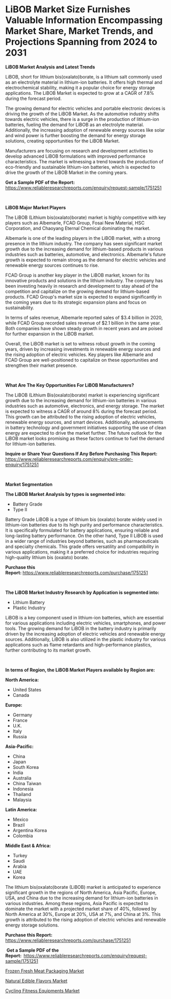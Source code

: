 <p><h1>LiBOB Market Size Furnishes Valuable Information Encompassing Market Share, Market Trends, and Projections Spanning from 2024 to 2031</h1></p><p><strong>LiBOB Market Analysis and Latest Trends</strong></p>
<p><p>LiBOB, short for lithium bis(oxalato)borate, is a lithium salt commonly used as an electrolyte material in lithium-ion batteries. It offers high thermal and electrochemical stability, making it a popular choice for energy storage applications. The LiBOB Market is expected to grow at a CAGR of 7.8% during the forecast period.</p><p>The growing demand for electric vehicles and portable electronic devices is driving the growth of the LiBOB Market. As the automotive industry shifts towards electric vehicles, there is a surge in the production of lithium-ion batteries, fueling the demand for LiBOB as an electrolyte material. Additionally, the increasing adoption of renewable energy sources like solar and wind power is further boosting the demand for energy storage solutions, creating opportunities for the LiBOB Market.</p><p>Manufacturers are focusing on research and development activities to develop advanced LiBOB formulations with improved performance characteristics. The market is witnessing a trend towards the production of eco-friendly and sustainable lithium-ion batteries, which is expected to drive the growth of the LiBOB Market in the coming years.</p></p>
<p><strong>Get a Sample PDF of the Report:&nbsp;</strong> <a href="https://www.reliableresearchreports.com/enquiry/request-sample/1751251">https://www.reliableresearchreports.com/enquiry/request-sample/1751251</a></p>
<p>&nbsp;</p>
<p><strong>LiBOB Major Market Players</strong></p>
<p><p>The LiBOB (Lithium bis(oxalato)borate) market is highly competitive with key players such as Albemarle, FCAD Group, Fosai New Material, HSC Corporation, and Chaoyang Eternal Chemical dominating the market. </p><p>Albemarle is one of the leading players in the LiBOB market, with a strong presence in the lithium industry. The company has seen significant market growth due to the increasing demand for lithium-based products in various industries such as batteries, automotive, and electronics. Albemarle's future growth is expected to remain strong as the demand for electric vehicles and renewable energy sources continues to rise.</p><p>FCAD Group is another key player in the LiBOB market, known for its innovative products and solutions in the lithium industry. The company has been investing heavily in research and development to stay ahead of the competition and capitalize on the growing demand for lithium-based products. FCAD Group's market size is expected to expand significantly in the coming years due to its strategic expansion plans and focus on sustainability.</p><p>In terms of sales revenue, Albemarle reported sales of $3.4 billion in 2020, while FCAD Group recorded sales revenue of $2.1 billion in the same year. Both companies have shown steady growth in recent years and are poised for further expansion in the LiBOB market.</p><p>Overall, the LiBOB market is set to witness robust growth in the coming years, driven by increasing investments in renewable energy sources and the rising adoption of electric vehicles. Key players like Albemarle and FCAD Group are well-positioned to capitalize on these opportunities and strengthen their market presence.</p></p>
<p>&nbsp;</p>
<p><strong>What Are The Key Opportunities For LiBOB Manufacturers?</strong></p>
<p><p>The LiBOB (Lithium Bis(oxalato)borate) market is experiencing significant growth due to the increasing demand for lithium-ion batteries in various industries such as automotive, electronics, and energy storage. The market is expected to witness a CAGR of around 8% during the forecast period. This growth can be attributed to the rising adoption of electric vehicles, renewable energy sources, and smart devices. Additionally, advancements in battery technology and government initiatives supporting the use of clean energy are expected to drive the market further. The future outlook for the LiBOB market looks promising as these factors continue to fuel the demand for lithium-ion batteries.</p></p>
<p><strong>Inquire or Share Your Questions If Any Before Purchasing This Report:</strong> <a href="https://www.reliableresearchreports.com/enquiry/pre-order-enquiry/1751251">https://www.reliableresearchreports.com/enquiry/pre-order-enquiry/1751251</a></p>
<p>&nbsp;</p>
<p><strong>Market Segmentation</strong></p>
<p><strong>The LiBOB Market Analysis by types is segmented into:</strong></p>
<p><ul><li>Battery Grade</li><li>Type II</li></ul></p>
<p><p>Battery Grade LiBOB is a type of lithium bis (oxalato) borate widely used in lithium-ion batteries due to its high purity and performance characteristics. It is specifically formulated for battery applications, ensuring reliable and long-lasting battery performance. On the other hand, Type II LiBOB is used in a wider range of industries beyond batteries, such as pharmaceuticals and specialty chemicals. This grade offers versatility and compatibility in various applications, making it a preferred choice for industries requiring high-quality lithium bis (oxalato) borate.</p></p>
<p><strong>Purchase this Report:&nbsp;</strong><a href="https://www.reliableresearchreports.com/purchase/1751251">https://www.reliableresearchreports.com/purchase/1751251</a></p>
<p>&nbsp;</p>
<p><strong>The LiBOB Market Industry Research by Application is segmented into:</strong></p>
<p><ul><li>Lithium Battery</li><li>Plastic Industry</li></ul></p>
<p><p>LiBOB is a key component used in lithium-ion batteries, which are essential for various applications including electric vehicles, smartphones, and power tools. The growing demand for LiBOB in the battery industry is primarily driven by the increasing adoption of electric vehicles and renewable energy sources. Additionally, LiBOB is also utilized in the plastic industry for various applications such as flame retardants and high-performance plastics, further contributing to its market growth.</p></p>
<p>&nbsp;</p>
<p><strong>In terms of Region, the LiBOB Market Players available by Region are:</strong></p>
<p>
    <p> <strong> North America: </strong>
        <ul>
            <li>United States</li>
            <li>Canada</li>
        </ul>
        </p> 
    <p> <strong> Europe: </strong>
        <ul>
            <li>Germany</li>
            <li>France</li>
            <li>U.K.</li>
            <li>Italy</li>
            <li>Russia</li>
        </ul>
        </p> 
    <p> <strong> Asia-Pacific: </strong>
        <ul>
            <li>China</li>
            <li>Japan</li>
            <li>South Korea</li>
            <li>India</li>
            <li>Australia</li>
            <li>China Taiwan</li>
            <li>Indonesia</li>
            <li>Thailand</li>
            <li>Malaysia</li>
        </ul>
        </p> 
    <p> <strong> Latin America: </strong>
        <ul>
            <li>Mexico</li>
            <li>Brazil</li>
            <li>Argentina Korea</li>
            <li>Colombia</li>
        </ul>
        </p> 
    <p> <strong> Middle East & Africa: </strong>
        <ul>
            <li>Turkey</li>
            <li>Saudi</li>
            <li>Arabia</li>
            <li>UAE</li>
            <li>Korea</li>
        </ul>
    </p>
    </p>
<p><p>The lithium bis(oxalato)borate (LiBOB) market is anticipated to experience significant growth in the regions of North America, Asia Pacific, Europe, USA, and China due to the increasing demand for lithium-ion batteries in various industries. Among these regions, Asia Pacific is expected to dominate the market with a projected market share of 40%, followed by North America at 30%, Europe at 20%, USA at 7%, and China at 3%. This growth is attributed to the rising adoption of electric vehicles and renewable energy storage solutions.</p></p>
<p><strong>Purchase this Report: </strong><a href="https://www.reliableresearchreports.com/purchase/1751251">https://www.reliableresearchreports.com/purchase/1751251</a></p>
<p>&nbsp;<strong>Get a Sample PDF of the Report:&nbsp;&nbsp;</strong><a href="https://www.reliableresearchreports.com/enquiry/request-sample/1751251">https://www.reliableresearchreports.com/enquiry/request-sample/1751251</a></p>
<p><strong></strong></p>
<p><p><a href="https://view.publitas.com/reportprime-1/global-frozen-fresh-meat-packaging-market-by-types-applications-and-major-players-with-regional-growth-rate-analysis-and-development-situation-from-2023-to-2030/">Frozen Fresh Meat Packaging Market</a></p><p><a href="https://view.publitas.com/reportprime-1/natural-edible-flavors-market-offers-provide-insightful-data-for-the-time-period-from-2023-to-2030-and-also-provide-analysis-based-on-application-type-and-region/">Natural Edible Flavors Market</a></p><p><a href="https://view.publitas.com/reportprime-1/cycling-fitness-equipments-market-research-report-reveals-the-latest-trends-and-opportunities-of-this-market-for-period-from-2023-2030/">Cycling Fitness Equipments Market</a></p></p>